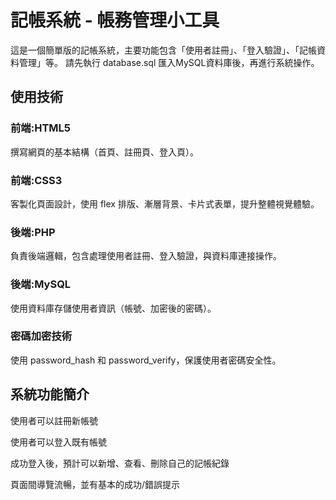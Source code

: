# 記帳系統 - 帳務管理小工具
這是一個簡單版的記帳系統，主要功能包含「使用者註冊」、「登入驗證」、「記帳資料管理」等。
請先執行 database.sql 匯入MySQL資料庫後，再進行系統操作。

## 使用技術
### 前端:HTML5
撰寫網頁的基本結構（首頁、註冊頁、登入頁）。

### 前端:CSS3
客製化頁面設計，使用 flex 排版、漸層背景、卡片式表單，提升整體視覺體驗。

### 後端:PHP
負責後端邏輯，包含處理使用者註冊、登入驗證，與資料庫連接操作。

### 後端:MySQL
使用資料庫存儲使用者資訊（帳號、加密後的密碼）。

### 密碼加密技術
使用 password_hash 和 password_verify，保護使用者密碼安全性。

## 系統功能簡介
使用者可以註冊新帳號

使用者可以登入既有帳號

成功登入後，預計可以新增、查看、刪除自己的記帳紀錄

頁面間導覽流暢，並有基本的成功/錯誤提示

